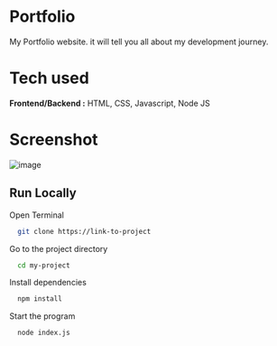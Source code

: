 # Portfolio
My Portfolio website. it will tell you all about my development journey.

# Tech used 

**Frontend/Backend :** HTML, CSS, Javascript, Node JS


# Screenshot

![image](https://github.com/TheHimanshuDixit/Portfolio/assets/107857348/4bcd253c-0bfa-4fb8-b7a8-3213cadde2e0)



## Run Locally

Open Terminal

```bash
  git clone https://link-to-project
```

Go to the project directory

```bash
  cd my-project
```

Install dependencies

```bash
  npm install
```

Start the program

```bash
  node index.js
```
